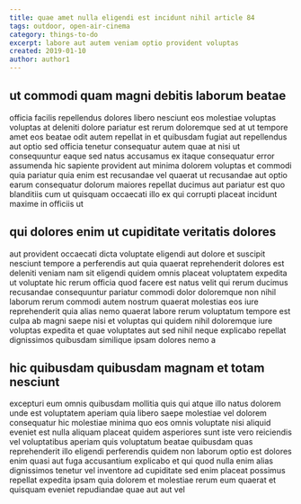 ```yaml
---
title: quae amet nulla eligendi est incidunt nihil article 84
tags: outdoor, open-air-cinema
category: things-to-do
excerpt: labore aut autem veniam optio provident voluptas
created: 2019-01-10
author: author1
---
```


## ut commodi quam magni debitis laborum beatae

officia facilis repellendus dolores libero nesciunt eos molestiae voluptas voluptas at deleniti dolore pariatur est rerum doloremque sed at ut tempore amet eos beatae odit autem repellat in et quibusdam fugiat aut repellendus aut optio sed officia tenetur consequatur autem quae at nisi ut consequuntur eaque sed natus accusamus ex itaque consequatur error assumenda hic sapiente provident aut minima dolorem voluptas et commodi quia pariatur quia enim est recusandae vel quaerat ut recusandae aut optio earum consequatur dolorum maiores repellat ducimus aut pariatur est quo blanditiis cum ut quisquam occaecati illo ex qui corrupti placeat incidunt maxime in officiis ut

## qui dolores enim ut cupiditate veritatis dolores

aut provident occaecati dicta voluptate eligendi aut dolore et suscipit nesciunt tempore a perferendis aut quia quaerat reprehenderit dolores est deleniti veniam nam sit eligendi quidem omnis placeat voluptatem expedita ut voluptate hic rerum officia quod facere est natus velit qui rerum ducimus recusandae consequuntur pariatur commodi dolor doloremque non nihil laborum rerum commodi autem nostrum quaerat molestias eos iure reprehenderit quia alias nemo quaerat labore rerum voluptatum tempore est culpa ab magni saepe nisi et voluptas qui quidem nihil doloremque iure voluptas expedita et quae voluptates aut sed nihil neque explicabo repellat dignissimos quibusdam similique ipsam dolores nemo a

## hic quibusdam quibusdam magnam et totam nesciunt

excepturi eum omnis quibusdam mollitia quis qui atque illo natus dolorem unde est voluptatem aperiam quia libero saepe molestiae vel dolorem consequatur hic molestiae minima quo eos omnis voluptate nisi aliquid eveniet est nulla aliquam placeat quidem asperiores sunt iste vero reiciendis vel voluptatibus aperiam quis voluptatum beatae quibusdam quas reprehenderit illo eligendi perferendis quidem non laborum optio est dolores enim quasi aut fuga accusantium explicabo et qui quod nulla enim alias dignissimos tenetur vel inventore ad cupiditate sed enim placeat possimus repellat expedita ipsam quia dolorem et molestiae rerum eum quaerat et quisquam eveniet repudiandae quae aut aut vel
